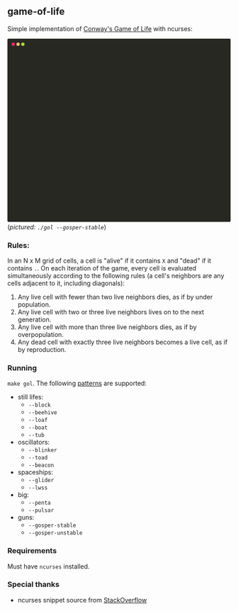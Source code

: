 game-of-life
---
Simple implementation of [Conway's Game of Life](https://en.wikipedia.org/wiki/Conway%27s_Game_of_Life) with ncurses:

![alt text](gosper-stable.svg)
(_pictured: `./gol --gosper-stable`_)

### Rules:
In an N x M grid of cells, a cell is "alive" if it contains `X` and "dead" if
it contains `.`. On each iteration of the game, every cell is evaluated simultaneously
according to the following rules (a cell's neighbors are any cells adjacent to it,
including diagonals):
 1. Any live cell with fewer than two live neighbors dies, as if by under population.
 2. Any live cell with two or three live neighbors lives on to the next generation.
 3. Any live cell with more than three live neighbors dies, as if by overpopulation.
 4. Any dead cell with exactly three live neighbors becomes a live cell, as if by reproduction.

### Running
`make gol`. The following [patterns](https://en.wikipedia.org/wiki/Conway%27s_Game_of_Life#Examples_of_patterns) are supported:
- still lifes:
  - `--block`
  - `--beehive`
  - `--loaf`
  - `--boat`
  - `--tub`
- oscillators:
  - `--blinker`
  - `--toad`
  - `--beacon`
- spaceships:
  - `--glider`
  - `--lwss`
- big:
  - `--penta`
  - `--pulsar`
- guns:
  - `--gosper-stable`
  - `--gosper-unstable`

### Requirements
Must have `ncurses` installed.

### Special thanks
- ncurses snippet source from [StackOverflow](https://stackoverflow.com/questions/18458064/how-to-refresh-the-screen-continuously-and-update-it-in-real-time)
